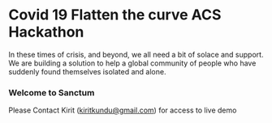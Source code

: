 # Covid 19 Flatten the curve ACS Hackathon

In these times of crisis, and beyond, we all need a bit of solace and support. We are building a solution to help a global community of people who have suddenly found themselves isolated and alone.

### Welcome to Sanctum 

Please Contact Kirit (kiritkundu@gmail.com) for access to live demo